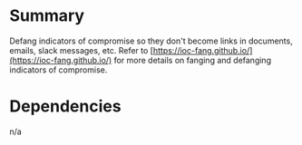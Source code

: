 # Summary

Defang indicators of compromise so they don't become links in documents, emails, slack messages, etc. Refer to [https://ioc-fang.github.io/](https://ioc-fang.github.io/) for more details on fanging and defanging indicators of compromise.

# Dependencies

n/a
